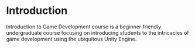 # Introduction
Introduction to Game Development course is a beginner friendly undergraduate course focusing on introducing students to the intricacies of game development using the ubiquitous Unity Engine.

